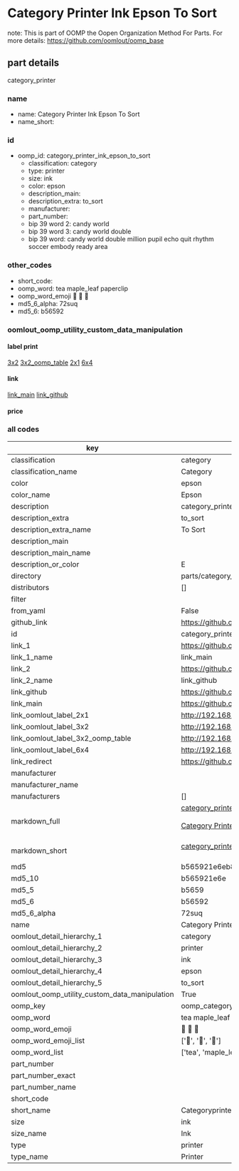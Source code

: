 # Category Printer Ink Epson To Sort  

note: This is part of OOMP the Oopen Organization Method For Parts. For more details: https://github.com/oomlout/oomp_base

##  part details
  



category_printer



### name
* name: Category Printer Ink Epson To Sort
* name_short: 
### id
* oomp_id: category_printer_ink_epson_to_sort
  * classification: category
  * type: printer
  * size: ink
  * color: epson
  * description_main: 
  * description_extra: to_sort
  * manufacturer: 
  * part_number: 
  * bip 39 word 2: candy world
  * bip 39 word 3: candy world double
  * bip 39 word: candy world double million pupil echo quit rhythm soccer embody ready area

### other_codes
* short_code: 
* oomp_word: tea maple_leaf paperclip
* oomp_word_emoji :tea: :maple_leaf: :paperclip:
* md5_6_alpha: 72suq
* md5_6: b56592






### oomlout_oomp_utility_custom_data_manipulation
#### label print
[3x2](http://192.168.1.245:1112/?label=oomp%2072suq)
[3x2_oomp_table](http://192.168.1.108:1112/?label=oomp%2072suq)
[2x1](http://192.168.1.242:1112/?label=oomp%2072suq)
[6x4](http://192.168.1.55:1112/?label=oomp%2072suq)    

#### link

[link_main](https://github.com/oomlout/oomlout_oomp_version_1_messy/tree/main/parts/category_printer_ink_epson_to_sort) [link_github](https://github.com/oomlout/oomlout_oomp_version_1_messy/tree/main/parts/category_printer_ink_epson_to_sort)                             

#### price







### all codes 
| key | value |  
| --- | --- |  
| classification | category |  
| classification_name | Category |  
| color | epson |  
| color_name | Epson |  
| description | category_printer |  
| description_extra | to_sort |  
| description_extra_name | To Sort |  
| description_main |  |  
| description_main_name |  |  
| description_or_color | E  |  
| directory | parts/category_printer_ink_epson_to_sort |  
| distributors | [] |  
| filter |  |  
| from_yaml | False |  
| github_link | https://github.com/oomlout/oomlout_oomp_part_src/tree/main/parts/category_printer_ink_epson_to_sort |  
| id | category_printer_ink_epson_to_sort |  
| link_1 | https://github.com/oomlout/oomlout_oomp_version_1_messy/tree/main/parts/category_printer_ink_epson_to_sort |  
| link_1_name | link_main |  
| link_2 | https://github.com/oomlout/oomlout_oomp_version_1_messy/tree/main/parts/category_printer_ink_epson_to_sort |  
| link_2_name | link_github |  
| link_github | https://github.com/oomlout/oomlout_oomp_version_1_messy/tree/main/parts/category_printer_ink_epson_to_sort |  
| link_main | https://github.com/oomlout/oomlout_oomp_version_1_messy/tree/main/parts/category_printer_ink_epson_to_sort |  
| link_oomlout_label_2x1 | http://192.168.1.242:1112/?label=oomp%2072suq |  
| link_oomlout_label_3x2 | http://192.168.1.245:1112/?label=oomp%2072suq |  
| link_oomlout_label_3x2_oomp_table | http://192.168.1.108:1112/?label=oomp%2072suq |  
| link_oomlout_label_6x4 | http://192.168.1.55:1112/?label=oomp%2072suq |  
| link_redirect | https://github.com/oomlout/oomlout_oomp_version_1_messy/tree/main/parts/category_printer_ink_epson_to_sort |  
| manufacturer |  |  
| manufacturer_name |  |  
| manufacturers | [] |  
| markdown_full | [category_printer_ink_epson_to_sort](none)<br>[](none)<br>[Category Printer Ink Epson To Sort](none)<br><br> |  
| markdown_short | [category_printer_ink_epson_to_sort](none)<br><br> |  
| md5 | b565921e6eb8d5f917d6f8ca837f690a |  
| md5_10 | b565921e6e |  
| md5_5 | b5659 |  
| md5_6 | b56592 |  
| md5_6_alpha | 72suq |  
| name | Category Printer Ink Epson To Sort |  
| oomlout_detail_hierarchy_1 | category |  
| oomlout_detail_hierarchy_2 | printer |  
| oomlout_detail_hierarchy_3 | ink |  
| oomlout_detail_hierarchy_4 | epson |  
| oomlout_detail_hierarchy_5 | to_sort |  
| oomlout_oomp_utility_custom_data_manipulation | True |  
| oomp_key | oomp_category_printer_ink_epson_to_sort |  
| oomp_word | tea maple_leaf paperclip |  
| oomp_word_emoji | :tea: :maple_leaf: :paperclip: |  
| oomp_word_emoji_list | [':tea:', ':maple_leaf:', ':paperclip:'] |  
| oomp_word_list | ['tea', 'maple_leaf', 'paperclip'] |  
| part_number |  |  
| part_number_exact |  |  
| part_number_name |  |  
| short_code |  |  
| short_name | Categoryprinter |  
| size | ink |  
| size_name | Ink |  
| type | printer |  
| type_name | Printer |  
